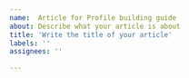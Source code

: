 ```yaml
---
name:  Article for Profile building guide
about: Describe what your article is about
title: 'Write the title of your article'
labels: ''
assignees: ''

---
```



